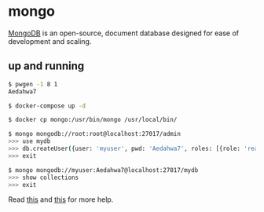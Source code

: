 mongo
=====

[MongoDB][1] is an open-source, document database designed for ease of development and scaling.

## up and running

```bash
$ pwgen -1 8 1
Aedahwa7

$ docker-compose up -d

$ docker cp mongo:/usr/bin/mongo /usr/local/bin/

$ mongo mongodb://root:root@localhost:27017/admin
>>> use mydb
>>> db.createUser({user: 'myuser', pwd: 'Aedahwa7', roles: [{role: 'readWrite', db: 'mydb'}]})
>>> exit

$ mongo mongodb://myuser:Aedahwa7@localhost:27017/mydb
>>> show collections
>>> exit
```

Read [this][2] and [this][3] for more help.

[1]: https://www.mongodb.org/
[2]: https://docs.mongodb.org/manual/tutorial/enable-authentication/
[3]: https://docs.mongodb.org/manual/reference/built-in-roles/
